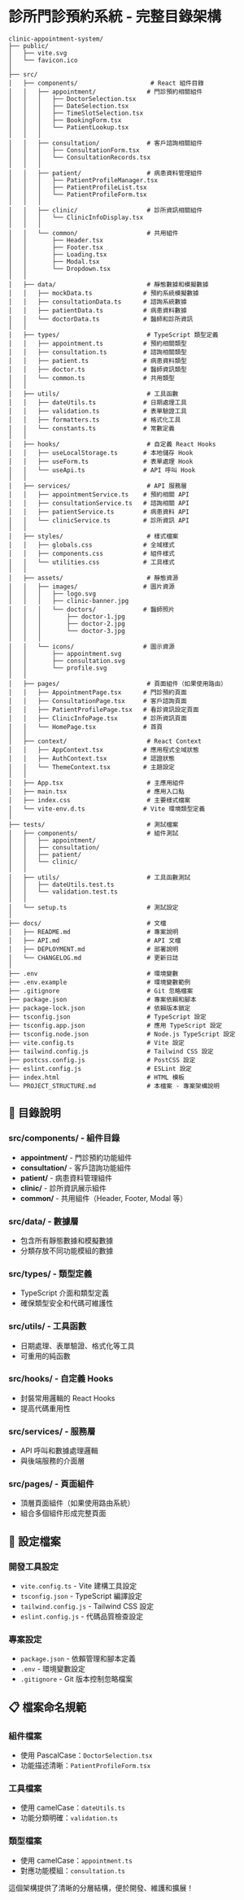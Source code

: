 # 診所門診預約系統 - 完整目錄架構

```
clinic-appointment-system/
├── public/
│   ├── vite.svg
│   └── favicon.ico
│
├── src/
│   ├── components/                    # React 組件目錄
│   │   ├── appointment/              # 門診預約相關組件
│   │   │   ├── DoctorSelection.tsx
│   │   │   ├── DateSelection.tsx
│   │   │   ├── TimeSlotSelection.tsx
│   │   │   ├── BookingForm.tsx
│   │   │   └── PatientLookup.tsx
│   │   │
│   │   ├── consultation/             # 客戶諮詢相關組件
│   │   │   ├── ConsultationForm.tsx
│   │   │   └── ConsultationRecords.tsx
│   │   │
│   │   ├── patient/                  # 病患資料管理組件
│   │   │   ├── PatientProfileManager.tsx
│   │   │   ├── PatientProfileList.tsx
│   │   │   └── PatientProfileForm.tsx
│   │   │
│   │   ├── clinic/                   # 診所資訊相關組件
│   │   │   └── ClinicInfoDisplay.tsx
│   │   │
│   │   └── common/                   # 共用組件
│   │       ├── Header.tsx
│   │       ├── Footer.tsx
│   │       ├── Loading.tsx
│   │       ├── Modal.tsx
│   │       └── Dropdown.tsx
│   │
│   ├── data/                         # 靜態數據和模擬數據
│   │   ├── mockData.ts              # 預約系統模擬數據
│   │   ├── consultationData.ts      # 諮詢系統數據
│   │   ├── patientData.ts           # 病患資料數據
│   │   └── doctorData.ts            # 醫師和診所資訊
│   │
│   ├── types/                        # TypeScript 類型定義
│   │   ├── appointment.ts           # 預約相關類型
│   │   ├── consultation.ts          # 諮詢相關類型
│   │   ├── patient.ts               # 病患資料類型
│   │   ├── doctor.ts                # 醫師資訊類型
│   │   └── common.ts                # 共用類型
│   │
│   ├── utils/                        # 工具函數
│   │   ├── dateUtils.ts             # 日期處理工具
│   │   ├── validation.ts            # 表單驗證工具
│   │   ├── formatters.ts            # 格式化工具
│   │   └── constants.ts             # 常數定義
│   │
│   ├── hooks/                        # 自定義 React Hooks
│   │   ├── useLocalStorage.ts       # 本地儲存 Hook
│   │   ├── useForm.ts               # 表單處理 Hook
│   │   └── useApi.ts                # API 呼叫 Hook
│   │
│   ├── services/                     # API 服務層
│   │   ├── appointmentService.ts    # 預約相關 API
│   │   ├── consultationService.ts   # 諮詢相關 API
│   │   ├── patientService.ts        # 病患資料 API
│   │   └── clinicService.ts         # 診所資訊 API
│   │
│   ├── styles/                       # 樣式檔案
│   │   ├── globals.css              # 全域樣式
│   │   ├── components.css           # 組件樣式
│   │   └── utilities.css            # 工具樣式
│   │
│   ├── assets/                       # 靜態資源
│   │   ├── images/                  # 圖片資源
│   │   │   ├── logo.svg
│   │   │   ├── clinic-banner.jpg
│   │   │   └── doctors/             # 醫師照片
│   │   │       ├── doctor-1.jpg
│   │   │       ├── doctor-2.jpg
│   │   │       └── doctor-3.jpg
│   │   │
│   │   └── icons/                   # 圖示資源
│   │       ├── appointment.svg
│   │       ├── consultation.svg
│   │       └── profile.svg
│   │
│   ├── pages/                        # 頁面組件（如果使用路由）
│   │   ├── AppointmentPage.tsx      # 門診預約頁面
│   │   ├── ConsultationPage.tsx     # 客戶諮詢頁面
│   │   ├── PatientProfilePage.tsx   # 看診資訊設定頁面
│   │   ├── ClinicInfoPage.tsx       # 診所資訊頁面
│   │   └── HomePage.tsx             # 首頁
│   │
│   ├── context/                      # React Context
│   │   ├── AppContext.tsx           # 應用程式全域狀態
│   │   ├── AuthContext.tsx          # 認證狀態
│   │   └── ThemeContext.tsx         # 主題設定
│   │
│   ├── App.tsx                       # 主應用組件
│   ├── main.tsx                      # 應用入口點
│   ├── index.css                     # 主要樣式檔案
│   └── vite-env.d.ts                # Vite 環境類型定義
│
├── tests/                            # 測試檔案
│   ├── components/                   # 組件測試
│   │   ├── appointment/
│   │   ├── consultation/
│   │   ├── patient/
│   │   └── clinic/
│   │
│   ├── utils/                        # 工具函數測試
│   │   ├── dateUtils.test.ts
│   │   └── validation.test.ts
│   │
│   └── setup.ts                      # 測試設定
│
├── docs/                             # 文檔
│   ├── README.md                     # 專案說明
│   ├── API.md                        # API 文檔
│   ├── DEPLOYMENT.md                 # 部署說明
│   └── CHANGELOG.md                  # 更新日誌
│
├── .env                              # 環境變數
├── .env.example                      # 環境變數範例
├── .gitignore                        # Git 忽略檔案
├── package.json                      # 專案依賴和腳本
├── package-lock.json                 # 依賴版本鎖定
├── tsconfig.json                     # TypeScript 設定
├── tsconfig.app.json                 # 應用 TypeScript 設定
├── tsconfig.node.json                # Node.js TypeScript 設定
├── vite.config.ts                    # Vite 設定
├── tailwind.config.js                # Tailwind CSS 設定
├── postcss.config.js                 # PostCSS 設定
├── eslint.config.js                  # ESLint 設定
├── index.html                        # HTML 模板
└── PROJECT_STRUCTURE.md              # 本檔案 - 專案架構說明
```

## 📁 **目錄說明**

### **src/components/** - 組件目錄
- **appointment/** - 門診預約功能組件
- **consultation/** - 客戶諮詢功能組件  
- **patient/** - 病患資料管理組件
- **clinic/** - 診所資訊展示組件
- **common/** - 共用組件（Header, Footer, Modal 等）

### **src/data/** - 數據層
- 包含所有靜態數據和模擬數據
- 分類存放不同功能模組的數據

### **src/types/** - 類型定義
- TypeScript 介面和類型定義
- 確保類型安全和代碼可維護性

### **src/utils/** - 工具函數
- 日期處理、表單驗證、格式化等工具
- 可重用的純函數

### **src/hooks/** - 自定義 Hooks
- 封裝常用邏輯的 React Hooks
- 提高代碼重用性

### **src/services/** - 服務層
- API 呼叫和數據處理邏輯
- 與後端服務的介面層

### **src/pages/** - 頁面組件
- 頂層頁面組件（如果使用路由系統）
- 組合多個組件形成完整頁面

## 🔧 **設定檔案**

### **開發工具設定**
- `vite.config.ts` - Vite 建構工具設定
- `tsconfig.json` - TypeScript 編譯設定
- `tailwind.config.js` - Tailwind CSS 設定
- `eslint.config.js` - 代碼品質檢查設定

### **專案設定**
- `package.json` - 依賴管理和腳本定義
- `.env` - 環境變數設定
- `.gitignore` - Git 版本控制忽略檔案

## 📋 **檔案命名規範**

### **組件檔案**
- 使用 PascalCase：`DoctorSelection.tsx`
- 功能描述清晰：`PatientProfileForm.tsx`

### **工具檔案**
- 使用 camelCase：`dateUtils.ts`
- 功能分類明確：`validation.ts`

### **類型檔案**
- 使用 camelCase：`appointment.ts`
- 對應功能模組：`consultation.ts`

這個架構提供了清晰的分層結構，便於開發、維護和擴展！